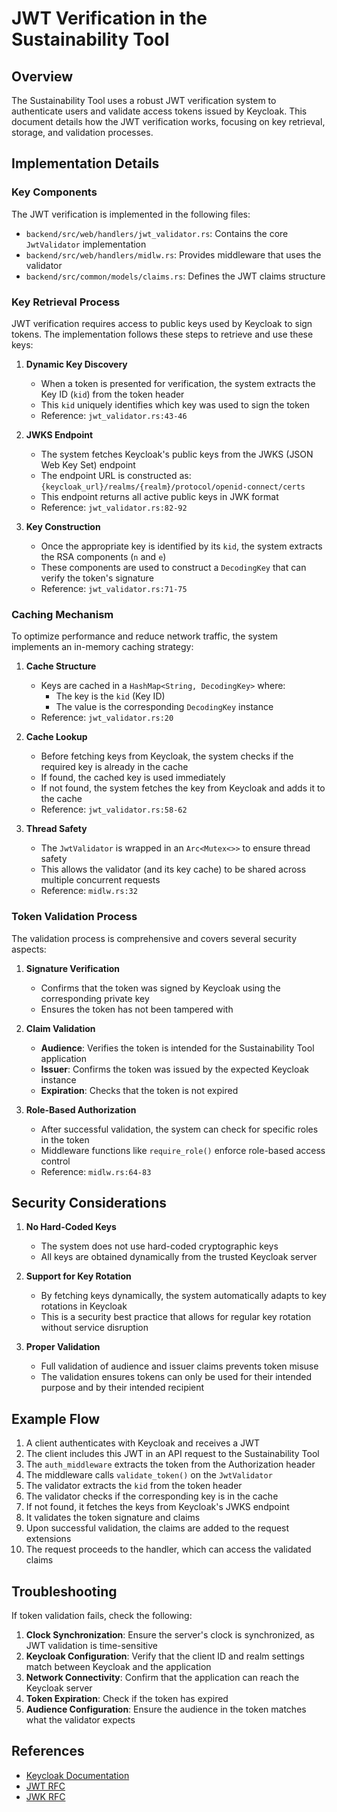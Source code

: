 # JWT Verification in the Sustainability Tool

## Overview

The Sustainability Tool uses a robust JWT verification system to authenticate users and validate access tokens issued by Keycloak. This document details how the JWT verification works, focusing on key retrieval, storage, and validation processes.

## Implementation Details

### Key Components

The JWT verification is implemented in the following files:

- `backend/src/web/handlers/jwt_validator.rs`: Contains the core `JwtValidator` implementation
- `backend/src/web/handlers/midlw.rs`: Provides middleware that uses the validator
- `backend/src/common/models/claims.rs`: Defines the JWT claims structure

### Key Retrieval Process

JWT verification requires access to public keys used by Keycloak to sign tokens. The implementation follows these steps to retrieve and use these keys:

1. **Dynamic Key Discovery**
   - When a token is presented for verification, the system extracts the Key ID (`kid`) from the token header
   - This `kid` uniquely identifies which key was used to sign the token
   - Reference: `jwt_validator.rs:43-46`

2. **JWKS Endpoint**
   - The system fetches Keycloak's public keys from the JWKS (JSON Web Key Set) endpoint
   - The endpoint URL is constructed as: `{keycloak_url}/realms/{realm}/protocol/openid-connect/certs`
   - This endpoint returns all active public keys in JWK format
   - Reference: `jwt_validator.rs:82-92`

3. **Key Construction**
   - Once the appropriate key is identified by its `kid`, the system extracts the RSA components (`n` and `e`)
   - These components are used to construct a `DecodingKey` that can verify the token's signature
   - Reference: `jwt_validator.rs:71-75`

### Caching Mechanism

To optimize performance and reduce network traffic, the system implements an in-memory caching strategy:

1. **Cache Structure**
   - Keys are cached in a `HashMap<String, DecodingKey>` where:
     - The key is the `kid` (Key ID)
     - The value is the corresponding `DecodingKey` instance
   - Reference: `jwt_validator.rs:20`

2. **Cache Lookup**
   - Before fetching keys from Keycloak, the system checks if the required key is already in the cache
   - If found, the cached key is used immediately
   - If not found, the system fetches the key from Keycloak and adds it to the cache
   - Reference: `jwt_validator.rs:58-62`

3. **Thread Safety**
   - The `JwtValidator` is wrapped in an `Arc<Mutex<>>` to ensure thread safety
   - This allows the validator (and its key cache) to be shared across multiple concurrent requests
   - Reference: `midlw.rs:32`

### Token Validation Process

The validation process is comprehensive and covers several security aspects:

1. **Signature Verification**
   - Confirms that the token was signed by Keycloak using the corresponding private key
   - Ensures the token has not been tampered with

2. **Claim Validation**
   - **Audience**: Verifies the token is intended for the Sustainability Tool application
   - **Issuer**: Confirms the token was issued by the expected Keycloak instance
   - **Expiration**: Checks that the token is not expired

3. **Role-Based Authorization**
   - After successful validation, the system can check for specific roles in the token
   - Middleware functions like `require_role()` enforce role-based access control
   - Reference: `midlw.rs:64-83`

## Security Considerations

1. **No Hard-Coded Keys**
   - The system does not use hard-coded cryptographic keys
   - All keys are obtained dynamically from the trusted Keycloak server

2. **Support for Key Rotation**
   - By fetching keys dynamically, the system automatically adapts to key rotations in Keycloak
   - This is a security best practice that allows for regular key rotation without service disruption

3. **Proper Validation**
   - Full validation of audience and issuer claims prevents token misuse
   - The validation ensures tokens can only be used for their intended purpose and by their intended recipient

## Example Flow

1. A client authenticates with Keycloak and receives a JWT
2. The client includes this JWT in an API request to the Sustainability Tool
3. The `auth_middleware` extracts the token from the Authorization header
4. The middleware calls `validate_token()` on the `JwtValidator`
5. The validator extracts the `kid` from the token header
6. The validator checks if the corresponding key is in the cache
7. If not found, it fetches the keys from Keycloak's JWKS endpoint
8. It validates the token signature and claims
9. Upon successful validation, the claims are added to the request extensions
10. The request proceeds to the handler, which can access the validated claims

## Troubleshooting

If token validation fails, check the following:

1. **Clock Synchronization**: Ensure the server's clock is synchronized, as JWT validation is time-sensitive
2. **Keycloak Configuration**: Verify that the client ID and realm settings match between Keycloak and the application
3. **Network Connectivity**: Confirm that the application can reach the Keycloak server
4. **Token Expiration**: Check if the token has expired
5. **Audience Configuration**: Ensure the audience in the token matches what the validator expects

## References

- [Keycloak Documentation](https://www.keycloak.org/documentation)
- [JWT RFC](https://datatracker.ietf.org/doc/html/rfc7519)
- [JWK RFC](https://datatracker.ietf.org/doc/html/rfc7517)
